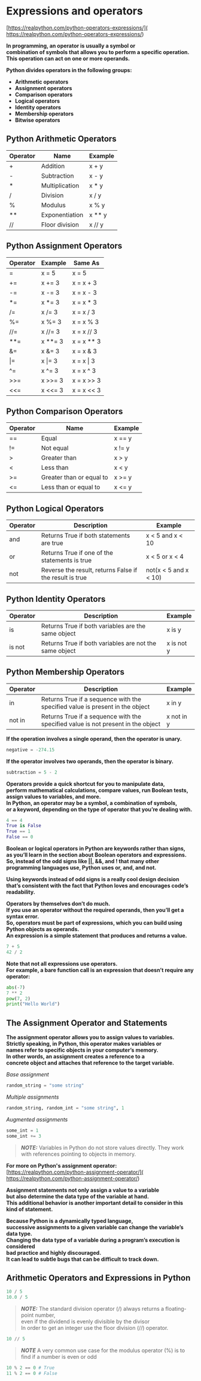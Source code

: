 
# Expressions and operators

[https://realpython.com/python-operators-expressions/]( https://realpython.com/python-operators-expressions/)

**In programming, an operator is usually a symbol or \
combination of symbols that allows you to perform a specific operation. \
This operation can act on one or more operands.**

**Python divides operators in the following groups:**


- **Arithmetic operators**
- **Assignment operators**
- **Comparison operators**
- **Logical operators**
- **Identity operators**
- **Membership operators**
- **Bitwise operators**

## Python Arithmetic Operators

| Operator | Name           | Example |
|----------|----------------|---------|
| +        | Addition       | x + y   |
| -        | Subtraction    | x - y   |
| *        | Multiplication | x * y   |
| /        | Division       | x / y   |
| %        | Modulus        | x % y   |
| **       | Exponentiation | x ** y  |
| //       | Floor division | x // y  |


## Python Assignment Operators

| Operator | Example    | Same As    |
|----------|------------|------------|
| =        | x = 5      | x = 5      |
| +=       | x += 3     | x = x + 3  |
| -=       | x -= 3     | x = x - 3  |
| *=       | x *= 3     | x = x * 3  |
| /=       | x /= 3     | x = x / 3  |
| %=       | x %= 3     | x = x % 3  |
| //=      | x //= 3    | x = x // 3 |
| **=      | x **= 3    | x = x ** 3 |
| &=       | x &= 3     | x = x & 3  |
| \|=      | x \|= 3    | x = x \| 3 |
| ^=       | x ^= 3     | x = x ^ 3  |
| >>=      | x >>= 3    | x = x >> 3 |
| <<=      | x <<= 3    | x = x << 3 |


## Python Comparison Operators

| Operator | Name                     | Example |
|----------|--------------------------|---------|
| ==       | Equal                    | x == y  |
| !=       | Not equal                | x != y  |
| >        | Greater than             | x > y   |
| <        | Less than                | x < y   |
| >=       | Greater than or equal to | x >= y  |
| <=       | Less than or equal to    | x <= y  |


## Python Logical Operators

| Operator | Description                                              | Example               |
|----------|----------------------------------------------------------|-----------------------|
| and      | Returns True if both statements are true                 | x < 5 and  x < 10     |
| or       | Returns True if one of the statements is true            | x < 5 or x < 4        |
| not      | Reverse the result, returns False if the result is true  | not(x < 5 and x < 10) |


## Python Identity Operators

| Operator | Description                                            | Example    |
|----------|--------------------------------------------------------|------------|
| is       | Returns True if both variables are the same object     | x is y     |
| is not   | Returns True if both variables are not the same object | x is not y |

## Python Membership Operators

| Operator | Description                                                                      | Example    |
|----------|----------------------------------------------------------------------------------|------------|
| in       | Returns True if a sequence with the specified value is present in the object     | x in y     |
| not in   | Returns True if a sequence with the specified value is not present in the object | x not in y |


**If the operation involves a single operand, then the operator is unary.**

```python
negative = -274.15
```

**If the operator involves two operands, then the operator is binary.**

```python
subtraction = 5 - 2
```

**Operators provide a quick shortcut for you to manipulate data, \
perform mathematical calculations, compare values, run Boolean tests, \
assign values to variables, and more. \
In Python, an operator may be a symbol, a combination of symbols, \
or a keyword, depending on the type of operator that you’re dealing with.**

```python
4 == 4
True is False
True == 1
False == 0
```

**Boolean or logical operators in Python are keywords rather than signs, \
as you’ll learn in the section about Boolean operators and expressions. \
So, instead of the odd signs like ||, &&, and ! that many other programming languages use, 
Python uses or, and, and not.**

**Using keywords instead of odd signs is a really cool design decision that’s consistent 
with the fact that Python loves and encourages code’s readability.**

**Operators by themselves don’t do much. \
If you use an operator without the required operands, then you’ll get a syntax error. \
So, operators must be part of expressions, which you can build using Python objects as operands. \
An expression is a simple statement that produces and returns a value.**

```python
7 + 5
42 / 2
```

**Note that not all expressions use operators. \
For example, a bare function call is an expression that doesn’t require any operator:**

```python
abs(-7)
7 ** 2
pow(7, 2)
print("Hello World")
```

## The Assignment Operator and Statements

**The assignment operator allows you to assign values to variables. \
Strictly speaking, in Python, this operator makes variables or \
names refer to specific objects in your computer’s memory. \
In other words, an assignment creates a reference to a \
concrete object and attaches that reference to the target variable.**

*Base assignment*
```python
random_string = "some string"
```

*Multiple assignments*
```python
random_string, random_int = "some string", 1
```

*Augmented assignments*
```python
some_int = 1
some_int += 3
```

> **_NOTE:_** Variables in Python do not store values directly. They work with references pointing to objects in memory.

**For more on Python's assignment operator:**
[https://realpython.com/python-assignment-operator/]( https://realpython.com/python-assignment-operator/)

**Assignment statements not only assign a value to a variable \
but also determine the data type of the variable at hand. \
This additional behavior is another important detail to consider in this kind of statement.**

**Because Python is a dynamically typed language, \
successive assignments to a given variable can change the variable’s data type. \
Changing the data type of a variable during a program’s execution is considered \
bad practice and highly discouraged. \
It can lead to subtle bugs that can be difficult to track down.**


## Arithmetic Operators and Expressions in Python

```python
10 / 5
10.0 / 5
```

> **_NOTE:_** The standard division operator (/) always returns a floating-point number, \
> even if the dividend is evenly divisible by the divisor \
> In order to get an integer use the floor division (//) operator.

```python
10 // 5
```

> **_NOTE_** A very common use case for the modulus operator (%) is to find if a number is even or odd

```python
10 % 2 == 0 # True
11 % 2 == 0 # False
```
